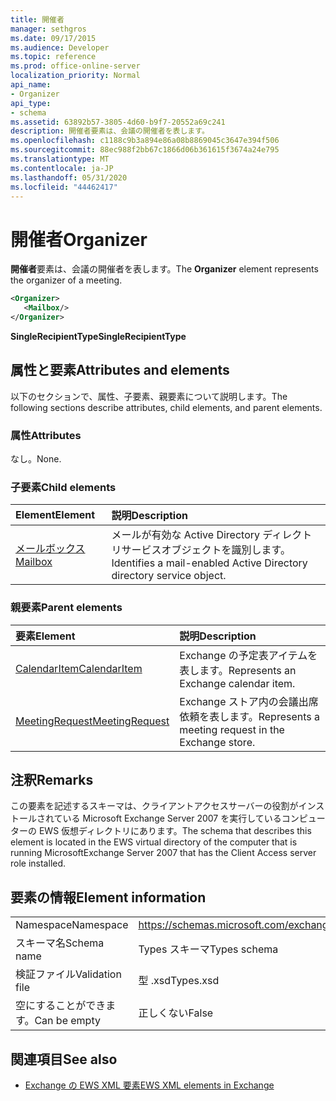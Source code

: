 ```yaml
---
title: 開催者
manager: sethgros
ms.date: 09/17/2015
ms.audience: Developer
ms.topic: reference
ms.prod: office-online-server
localization_priority: Normal
api_name:
- Organizer
api_type:
- schema
ms.assetid: 63892b57-3805-4d60-b9f7-20552a69c241
description: 開催者要素は、会議の開催者を表します。
ms.openlocfilehash: c1188c9b3a894e86a08b8869045c3647e394f506
ms.sourcegitcommit: 88ec988f2bb67c1866d06b361615f3674a24e795
ms.translationtype: MT
ms.contentlocale: ja-JP
ms.lasthandoff: 05/31/2020
ms.locfileid: "44462417"
---
```

# <a name="organizer"></a><span data-ttu-id="4f923-103">開催者</span><span class="sxs-lookup"><span data-stu-id="4f923-103">Organizer</span></span>

<span data-ttu-id="4f923-104">**開催者**要素は、会議の開催者を表します。</span><span class="sxs-lookup"><span data-stu-id="4f923-104">The **Organizer** element represents the organizer of a meeting.</span></span> 
  
```xml
<Organizer>
   <Mailbox/>
</Organizer>
```

<span data-ttu-id="4f923-105">**SingleRecipientType**</span><span class="sxs-lookup"><span data-stu-id="4f923-105">**SingleRecipientType**</span></span>

## <a name="attributes-and-elements"></a><span data-ttu-id="4f923-106">属性と要素</span><span class="sxs-lookup"><span data-stu-id="4f923-106">Attributes and elements</span></span>

<span data-ttu-id="4f923-107">以下のセクションで、属性、子要素、親要素について説明します。</span><span class="sxs-lookup"><span data-stu-id="4f923-107">The following sections describe attributes, child elements, and parent elements.</span></span>
  
### <a name="attributes"></a><span data-ttu-id="4f923-108">属性</span><span class="sxs-lookup"><span data-stu-id="4f923-108">Attributes</span></span>

<span data-ttu-id="4f923-109">なし。</span><span class="sxs-lookup"><span data-stu-id="4f923-109">None.</span></span>
  
### <a name="child-elements"></a><span data-ttu-id="4f923-110">子要素</span><span class="sxs-lookup"><span data-stu-id="4f923-110">Child elements</span></span>

|<span data-ttu-id="4f923-111">**Element**</span><span class="sxs-lookup"><span data-stu-id="4f923-111">**Element**</span></span>|<span data-ttu-id="4f923-112">**説明**</span><span class="sxs-lookup"><span data-stu-id="4f923-112">**Description**</span></span>|
|:-----|:-----|
|[<span data-ttu-id="4f923-113">メールボックス</span><span class="sxs-lookup"><span data-stu-id="4f923-113">Mailbox</span></span>](mailbox.md) <br/> |<span data-ttu-id="4f923-114">メールが有効な Active Directory ディレクトリサービスオブジェクトを識別します。</span><span class="sxs-lookup"><span data-stu-id="4f923-114">Identifies a mail-enabled Active Directory directory service object.</span></span>  <br/> |
   
### <a name="parent-elements"></a><span data-ttu-id="4f923-115">親要素</span><span class="sxs-lookup"><span data-stu-id="4f923-115">Parent elements</span></span>

|<span data-ttu-id="4f923-116">**要素**</span><span class="sxs-lookup"><span data-stu-id="4f923-116">**Element**</span></span>|<span data-ttu-id="4f923-117">**説明**</span><span class="sxs-lookup"><span data-stu-id="4f923-117">**Description**</span></span>|
|:-----|:-----|
|[<span data-ttu-id="4f923-118">CalendarItem</span><span class="sxs-lookup"><span data-stu-id="4f923-118">CalendarItem</span></span>](calendaritem.md) <br/> |<span data-ttu-id="4f923-119">Exchange の予定表アイテムを表します。</span><span class="sxs-lookup"><span data-stu-id="4f923-119">Represents an Exchange calendar item.</span></span>  <br/> |
|[<span data-ttu-id="4f923-120">MeetingRequest</span><span class="sxs-lookup"><span data-stu-id="4f923-120">MeetingRequest</span></span>](meetingrequest.md) <br/> |<span data-ttu-id="4f923-121">Exchange ストア内の会議出席依頼を表します。</span><span class="sxs-lookup"><span data-stu-id="4f923-121">Represents a meeting request in the Exchange store.</span></span>  <br/> |
   
## <a name="remarks"></a><span data-ttu-id="4f923-122">注釈</span><span class="sxs-lookup"><span data-stu-id="4f923-122">Remarks</span></span>

<span data-ttu-id="4f923-123">この要素を記述するスキーマは、クライアントアクセスサーバーの役割がインストールされている Microsoft Exchange Server 2007 を実行しているコンピューターの EWS 仮想ディレクトリにあります。</span><span class="sxs-lookup"><span data-stu-id="4f923-123">The schema that describes this element is located in the EWS virtual directory of the computer that is running MicrosoftExchange Server 2007 that has the Client Access server role installed.</span></span>
  
## <a name="element-information"></a><span data-ttu-id="4f923-124">要素の情報</span><span class="sxs-lookup"><span data-stu-id="4f923-124">Element information</span></span>

|||
|:-----|:-----|
|<span data-ttu-id="4f923-125">Namespace</span><span class="sxs-lookup"><span data-stu-id="4f923-125">Namespace</span></span>  <br/> |https://schemas.microsoft.com/exchange/services/2006/types  <br/> |
|<span data-ttu-id="4f923-126">スキーマ名</span><span class="sxs-lookup"><span data-stu-id="4f923-126">Schema name</span></span>  <br/> |<span data-ttu-id="4f923-127">Types スキーマ</span><span class="sxs-lookup"><span data-stu-id="4f923-127">Types schema</span></span>  <br/> |
|<span data-ttu-id="4f923-128">検証ファイル</span><span class="sxs-lookup"><span data-stu-id="4f923-128">Validation file</span></span>  <br/> |<span data-ttu-id="4f923-129">型 .xsd</span><span class="sxs-lookup"><span data-stu-id="4f923-129">Types.xsd</span></span>  <br/> |
|<span data-ttu-id="4f923-130">空にすることができます。</span><span class="sxs-lookup"><span data-stu-id="4f923-130">Can be empty</span></span>  <br/> |<span data-ttu-id="4f923-131">正しくない</span><span class="sxs-lookup"><span data-stu-id="4f923-131">False</span></span>  <br/> |
   
## <a name="see-also"></a><span data-ttu-id="4f923-132">関連項目</span><span class="sxs-lookup"><span data-stu-id="4f923-132">See also</span></span>

- [<span data-ttu-id="4f923-133">Exchange の EWS XML 要素</span><span class="sxs-lookup"><span data-stu-id="4f923-133">EWS XML elements in Exchange</span></span>](ews-xml-elements-in-exchange.md)

